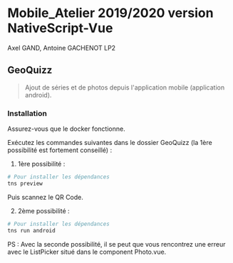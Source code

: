 # Mobile_Atelier 2019/2020 version NativeScript-Vue

Axel GAND, Antoine GACHENOT LP2

## GeoQuizz

> Ajout de séries et de photos depuis l'application mobile (application android).

### Installation

Assurez-vous que le docker fonctionne.

Exécutez les commandes suivantes dans le dossier GeoQuizz (la 1ère possibilité est fortement conseillé) :

1. 1ère possibilité :

``` bash
# Pour installer les dépendances
tns preview
```
Puis scannez le QR Code.

2. 2ème possibilité :

``` bash
# Pour installer les dépendances
tns run android
```

PS : Avec la seconde possibilité, il se peut que vous rencontrez une erreur avec le ListPicker situé dans le component Photo.vue.